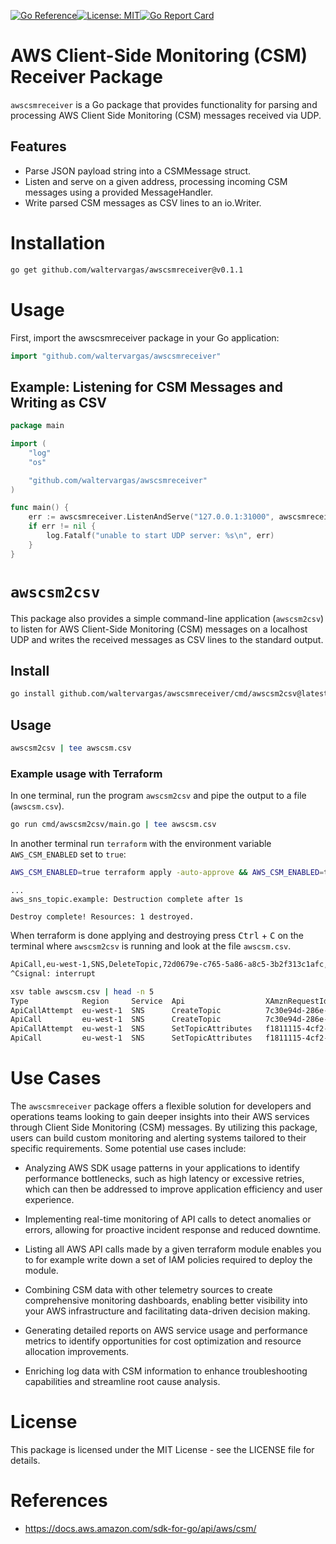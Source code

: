 [![Go Reference](https://pkg.go.dev/badge/github.com/waltervargas/awscsmreceiver.svg)](https://pkg.go.dev/github.com/waltervargas/awscsmreceiver)[![License: MIT](https://img.shields.io/badge/License-MIT-green.svg)](https://opensource.org/licenses/MIT)[![Go Report Card](https://goreportcard.com/badge/github.com/waltervargas/awscsmreceiver)](https://goreportcard.com/report/github.com/waltervargas/awscsmreceiver)

# AWS Client-Side Monitoring (CSM) Receiver Package

`awscsmreceiver` is a Go package that provides functionality for parsing and
processing AWS Client Side Monitoring (CSM) messages received via UDP. 

## Features

- Parse JSON payload string into a CSMMessage struct.
- Listen and serve on a given address, processing incoming CSM messages using a provided MessageHandler.
- Write parsed CSM messages as CSV lines to an io.Writer.

# Installation

```sh
go get github.com/waltervargas/awscsmreceiver@v0.1.1
```

# Usage

First, import the awscsmreceiver package in your Go application:

```go
import "github.com/waltervargas/awscsmreceiver"
```

## Example: Listening for CSM Messages and Writing as CSV

```go
package main

import (
	"log"
	"os"

	"github.com/waltervargas/awscsmreceiver"
)

func main() {
	err := awscsmreceiver.ListenAndServe("127.0.0.1:31000", awscsmreceiver.WriteCSV(os.Stdout))
	if err != nil {
		log.Fatalf("unable to start UDP server: %s\n", err)
	}
}
```

# `awscsm2csv`

This package also provides a simple command-line application (`awscsm2csv`) to
listen for AWS Client-Side Monitoring (CSM) messages on a localhost UDP and
writes the received messages as CSV lines to the standard output.

## Install

```sh
go install github.com/waltervargas/awscsmreceiver/cmd/awscsm2csv@latest
```

## Usage

```sh
awscsm2csv | tee awscsm.csv
```

### Example usage with Terraform

In one terminal, run the program `awscsm2csv` and pipe the output to a file (`awscsm.csv`).
```sh
go run cmd/awscsm2csv/main.go | tee awscsm.csv
```

In another terminal run `terraform` with the environment variable `AWS_CSM_ENABLED` set to `true`: 
```sh
AWS_CSM_ENABLED=true terraform apply -auto-approve && AWS_CSM_ENABLED=true terraform destroy -auto-approve
```

```hcl
...
aws_sns_topic.example: Destruction complete after 1s

Destroy complete! Resources: 1 destroyed.
```

When terraform is done applying and destroying press <kbd>Ctrl</kbd> +
<kbd>C</kbd> on the terminal where `awscsm2csv` is running and look at the file `awscsm.csv`.
```sh
ApiCall,eu-west-1,SNS,DeleteTopic,72d0679e-c765-5a86-a8c5-3b2f313c1afc,1,272,1681388569581,0,0,200,0
^Csignal: interrupt
```
```sh
xsv table awscsm.csv | head -n 5 
Type            Region     Service  Api                  XAmznRequestId                        Attempts  Latency  Timestamp      Version  HttpStatusCode  FinalHttpStatusCode  MaxRetriesExceeded
ApiCallAttempt  eu-west-1  SNS      CreateTopic          7c30e94d-286e-5065-b5f8-b5fcde3bc555  0         0        1681388566036  1        200             0                    0
ApiCall         eu-west-1  SNS      CreateTopic          7c30e94d-286e-5065-b5f8-b5fcde3bc555  1         288      1681388566036  0        0               200                  0
ApiCallAttempt  eu-west-1  SNS      SetTopicAttributes   f1811115-4cf2-5bc8-9c0c-4da4baa41ef8  0         0        1681388566091  1        200             0                    0
ApiCall         eu-west-1  SNS      SetTopicAttributes   f1811115-4cf2-5bc8-9c0c-4da4baa41ef8  1         54       1681388566091  0        0               200                  0
```

# Use Cases

The `awscsmreceiver` package offers a flexible solution for developers and
operations teams looking to gain deeper insights into their AWS services through
Client Side Monitoring (CSM) messages. By utilizing this package, users can
build custom monitoring and alerting systems tailored to their specific
requirements. Some potential use cases include:

- Analyzing AWS SDK usage patterns in your applications to identify performance
  bottlenecks, such as high latency or excessive retries, which can then be
  addressed to improve application efficiency and user experience.

- Implementing real-time monitoring of API calls to detect anomalies or errors,
  allowing for proactive incident response and reduced downtime.

- Listing all AWS API calls made by a given terraform module enables you to for
  example write down a set of IAM policies required to deploy the module.
    
- Combining CSM data with other telemetry sources to create comprehensive
  monitoring dashboards, enabling better visibility into your AWS infrastructure
  and facilitating data-driven decision making.

- Generating detailed reports on AWS service usage and performance metrics to
  identify opportunities for cost optimization and resource allocation
  improvements.

- Enriching log data with CSM information to enhance troubleshooting
  capabilities and streamline root cause analysis.

# License

This package is licensed under the MIT License - see the LICENSE file for details.

# References

- https://docs.aws.amazon.com/sdk-for-go/api/aws/csm/
